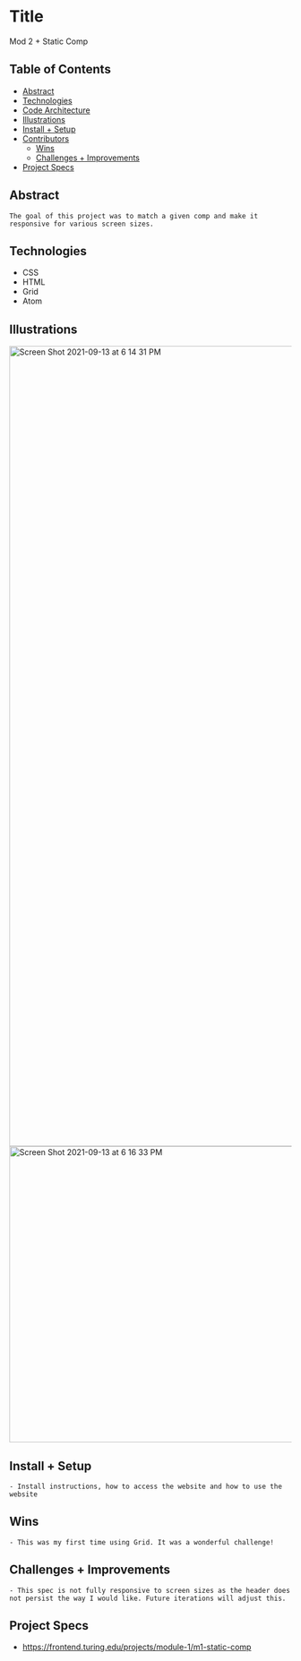 # Title
Mod 2 + Static Comp

## Table of Contents
  - [Abstract](#abstract)
  - [Technologies](#technologies)
  - [Code Architecture](#code-architecture)
  - [Illustrations](#illustrations)
  - [Install + Setup](#set-up)
  - [Contributors](#contributors)
	- [Wins](#wins)
	- [Challenges + Improvements](#challenges-+-Improvements)
  - [Project Specs](#project-specs)

## Abstract
	The goal of this project was to match a given comp and make it responsive for various screen sizes.

## Technologies
  - CSS
  - HTML
  - Grid
  - Atom

## Illustrations

<img width="1430" alt="Screen Shot 2021-09-13 at 6 14 31 PM" src="https://user-images.githubusercontent.com/83723401/133173270-cbbc603e-95bc-48e1-addb-5b13f183a4ad.png">

<img width="529" alt="Screen Shot 2021-09-13 at 6 16 33 PM" src="https://user-images.githubusercontent.com/83723401/133173366-c4caf90c-c451-4eb8-9335-02d7a1314908.png">

## Install + Setup
	- Install instructions, how to access the website and how to use the website

## Wins
	- This was my first time using Grid. It was a wonderful challenge!

## Challenges + Improvements
	- This spec is not fully responsive to screen sizes as the header does not persist the way I would like. Future iterations will adjust this.

## Project Specs
  - https://frontend.turing.edu/projects/module-1/m1-static-comp

